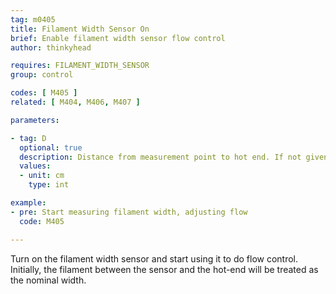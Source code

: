 ```yaml
---
tag: m0405
title: Filament Width Sensor On
brief: Enable filament width sensor flow control
author: thinkyhead

requires: FILAMENT_WIDTH_SENSOR
group: control

codes: [ M405 ]
related: [ M404, M406, M407 ]

parameters:

- tag: D
  optional: true
  description: Distance from measurement point to hot end. If not given, the previous value will be used. The default startup value is set by `MEASUREMENT_DELAY_CM`.
  values:
  - unit: cm
    type: int

example:
- pre: Start measuring filament width, adjusting flow
  code: M405

---
```


Turn on the filament width sensor and start using it to do flow control. Initially, the filament between the sensor and the hot-end will be treated as the nominal width.
